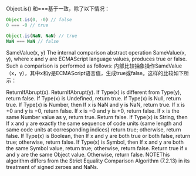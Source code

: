 Object.is() 和===基于一致，除了以下情况：
```js
Object.is(0, -0) // false
0 === -0 // true

Object.is(NaN, NaN) // true
NaN === NaN // false

```

SameValue(x, y)
The internal comparison abstract operation SameValue(x, y), where x and y are ECMAScript language values, produces true or false. Such a comparison is performed as follows:
内部比较抽象操作SameValue（x，y），其中x和y是ECMAScript语言值，生成true或false。这样的比较如下所示：

ReturnIfAbrupt(x).
ReturnIfAbrupt(y).
If Type(x) is different from Type(y), return false.
If Type(x) is Undefined, return true.
If Type(x) is Null, return true.
If Type(x) is Number, then
If x is NaN and y is NaN, return true.
If x is +0 and y is −0, return false.
If x is −0 and y is +0, return false.
If x is the same Number value as y, return true.
Return false.
If Type(x) is String, then
If x and y are exactly the same sequence of code units (same length and same code units at corresponding indices) return true; otherwise, return false.
If Type(x) is Boolean, then
If x and y are both true or both false, return true; otherwise, return false.
If Type(x) is Symbol, then
If x and y are both the same Symbol value, return true; otherwise, return false.
Return true if x and y are the same Object value. Otherwise, return false.
NOTEThis algorithm differs from the Strict Equality Comparison Algorithm (7.2.13) in its treatment of signed zeroes and NaNs.